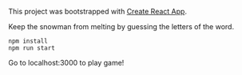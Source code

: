 This project was bootstrapped with [Create React App](https://github.com/facebookincubator/create-react-app).

Keep the snowman from melting by guessing the letters of the word.

<code>npm install</code> <br>
<code>npm run start</code>

Go to localhost:3000 to play game!


